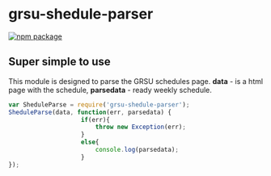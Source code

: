 # grsu-shedule-parser

[![npm package](https://nodei.co/npm/grsu-shedule-parser.png?downloads=true&downloadRank=true&stars=true)](https://nodei.co/npm/grsu-shedule-parser/)

## Super simple to use
This module is designed to parse the GRSU schedules page.
**data** - is a html page with the schedule,
**parsedata** - ready weekly schedule.

```js
var SheduleParse = require('grsu-shedule-parser');
SheduleParse(data, function(err, parsedata) {
                    if(err){
                        throw new Exception(err);
                    }
                    else{
                        console.log(parsedata);
                    }
});
```
